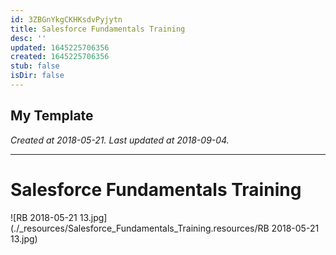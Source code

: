 ```yaml
---
id: 3ZBGnYkgCKHKsdvPyjytn
title: Salesforce Fundamentals Training
desc: ''
updated: 1645225706356
created: 1645225706356
stub: false
isDir: false
---
```

My Template
---

_Created at 2018-05-21._
_Last updated at 2018-09-04._




---

# Salesforce Fundamentals Training


![RB 2018-05-21 13.jpg](./_resources/Salesforce_Fundamentals_Training.resources/RB 2018-05-21 13.jpg)

